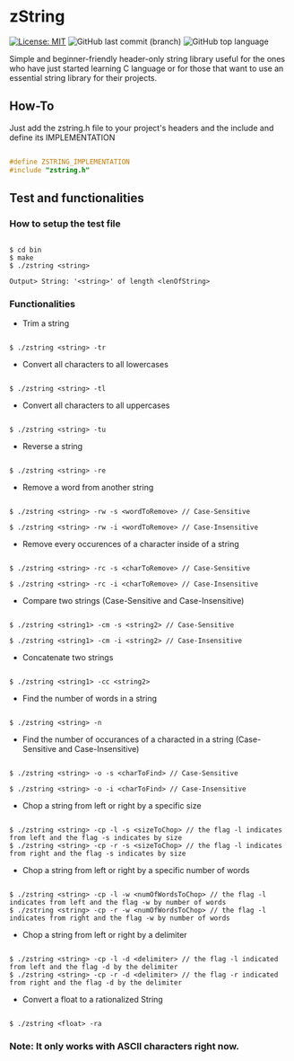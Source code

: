 # zString

[![License: MIT](https://img.shields.io/badge/License-MIT-yellow.svg)](https://opensource.org/licenses/MIT)
![GitHub last commit (branch)](https://img.shields.io/github/last-commit/zLouis043/zString/main)
![GitHub top language](https://img.shields.io/github/languages/top/zLouis043/zString)

Simple and beginner-friendly header-only string library useful for the ones who have just started learning C language or for those that want to use an essential string library for their projects.

## How-To
Just add the zstring.h file to your project's headers and the include and define its IMPLEMENTATION 

```c

#define ZSTRING_IMPLEMENTATION
#include "zstring.h"

```

## Test and functionalities 

### How to setup the test file

```console

$ cd bin
$ make 
$ ./zstring <string>
 
Output> String: '<string>' of length <lenOfString>

```

### Functionalities 

* Trim a string

```console

$ ./zstring <string> -tr 

```

* Convert all characters to all lowercases

```console

$ ./zstring <string> -tl 

```

* Convert all characters to all uppercases

```console

$ ./zstring <string> -tu 

```

* Reverse a string

```console

$ ./zstring <string> -re 

```

* Remove a word from another string

```console

$ ./zstring <string> -rw -s <wordToRemove> // Case-Sensitive

$ ./zstring <string> -rw -i <wordToRemove> // Case-Insensitive

```

* Remove every occurences of a character inside of a string

```console

$ ./zstring <string> -rc -s <charToRemove> // Case-Sensitive

$ ./zstring <string> -rc -i <charToRemove> // Case-Insensitive

```

* Compare two strings (Case-Sensitive and Case-Insensitive)

```console

$ ./zstring <string1> -cm -s <string2> // Case-Sensitive

$ ./zstring <string1> -cm -i <string2> // Case-Insensitive

```

* Concatenate two strings

```console

$ ./zstring <string1> -cc <string2> 

```

* Find the number of words in a string

```console

$ ./zstring <string> -n

```

* Find the number of occurances of a characted in a string (Case-Sensitive and Case-Insensitive)

```console

$ ./zstring <string> -o -s <charToFind> // Case-Sensitive

$ ./zstring <string> -o -i <charToFind> // Case-Insensitive

```
* Chop a string from left or right by a specific size

```console

$ ./zstring <string> -cp -l -s <sizeToChop> // the flag -l indicates from left and the flag -s indicates by size
$ ./zstring <string> -cp -r -s <sizeToChop> // the flag -l indicates from right and the flag -s indicates by size

```

* Chop a string from left or right by a specific number of words  

```console

$ ./zstring <string> -cp -l -w <numOfWordsToChop> // the flag -l indicates from left and the flag -w by number of words
$ ./zstring <string> -cp -r -w <numOfWordsToChop> // the flag -l indicates from right and the flag -w by number of words

```

* Chop a string from left or right by a delimiter 

```console

$ ./zstring <string> -cp -l -d <delimiter> // the flag -l indicated from left and the flag -d by the delimiter 
$ ./zstring <string> -cp -r -d <delimiter> // the flag -r indicated from right and the flag -d by the delimiter 

```

* Convert a float to a rationalized String

```console

$ ./zstring <float> -ra

``` 

### Note: It only works with ASCII characters right now. 


 
